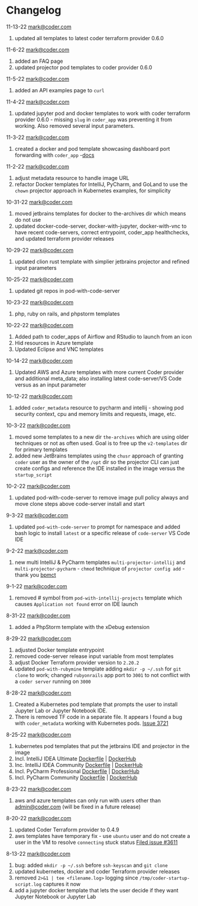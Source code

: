 # Changelog

11-13-22 mark@coder.com
1. updated all templates to latest coder terraform provider 0.6.0

11-6-22 mark@coder.com
1. added an FAQ page
2. updated projector pod templates to coder provider 0.6.0

11-5-22 mark@coder.com
1. added an API examples page to `curl`

11-4-22 mark@coder.com
1. updated jupyter pod and docker templates to work with coder terraform provider 0.6.0 - missing `slug` in `coder_app` was preventing it from working. Also removed several input parameters.

11-3-22 mark@coder.com
1. created a docker and pod template showcasing dashboard port forwarding with `coder_app` -[docs](https://github.com/coder/coder/blob/main/docs/networking/port-forwarding.md)

11-2-22 mark@coder.com
1. adjust metadata resource to handle image URL
1. refactor Docker templates for IntelliJ, PyCharm, and GoLand to use the `chown` projector approach in Kubernetes examples, for simplicity

10-31-22 mark@coder.com
1. moved jetbrains templates for docker to the-archives dir which means do not use
1. updated docker-code-server, docker-with-jupyter, docker-with-vnc to have recent code-servers, correct entrypoint, coder_app healthchecks, and updated terraform provider releases

10-29-22 mark@coder.com
1. updated clion rust template with simplier jetbrains projector and refined input parameters

10-25-22 mark@coder.com
1. updated git repos in pod-with-code-server

10-23-22 mark@coder.com
1. php, ruby on rails, and phpstorm templates

10-22-22 mark@coder.com
1. Added path to coder_apps of Airflow and RStudio to launch from an icon
1. Hid resources in Azure template
1. Updated Eclipse and VNC templates
    
10-14-22 mark@coder.com 
1. Updated AWS and Azure templates with more current Coder provider and additional meta_data; also installing latest code-server/VS Code versus as an input parameter

10-12-22 mark@coder.com
1. added `coder_metadata` resource to pycharm and intellij - showing pod security context, cpu and memory limits and requests, image, etc.

10-3-22 mark@coder.com
1. moved some templates to a new dir `the-archives` which are using older techniques or not as often used. Goal is to free up the `v2-templates` dir for primary templates
2. added new JetBrains templates using the `chusr` approach of granting `coder` user as the owner of the `/opt` dir so the projector CLI can just create configs and reference the IDE installed in the image versus the `startup_script`


10-2-22 mark@coder.com
1. updated pod-with-code-server to remove image pull policy always and move clone steps above code-server install and start

9-3-22 mark@coder.com
1. updated `pod-with-code-server` to prompt for namespace and added bash logic to install `latest` or a specific release of `code-server` VS Code IDE


9-2-22 mark@coder.com
1. new multi IntelliJ & PyCharm templates `multi-projector-intellij` and `multi-projector-pycharm` - `chmod` technique of `projector config add` - thank you [bpmct](https://github.com/bpmct)

9-1-22 mark@coder.com
1. removed # symbol from `pod-with-intellij-projects` template which causes `Application not found` error on IDE launch

8-31-22 mark@coder.com
1. added a PhpStorm template with the xDebug extension

8-29-22 mark@coder.com
1. adjusted Docker template entrypoint 
1. removed code-server release input variable from most templates
1. adjust Docker Terraform provider version to `2.20.2`
1. updated `pod-with-rubymine` template adding `mkdir -p ~/.ssh` for `git clone` to work; changed `rubyonrails` app port to `3001` to not conflict with a `coder server` running on `3000`

8-28-22 mark@coder.com
1. Created a Kubernetes pod template that prompts the user to install Jupyter Lab or Jupyter Notebook IDE.
1. There is removed TF code in a separate file. It appears I found a bug with `coder_metadata` working with Kubernetes pods. [Issue 3721](https://github.com/coder/coder/issues/3721)

8-25-22 mark@coder.com
1. kubernetes pod templates that put the jetbrains IDE and projector in the image
1. Incl. IntelliJ IDEA Ultimate [Dockerfile](https://github.com/sharkymark/dockerfiles/tree/main/idea-ult-vscode) | [DockerHub](https://hub.docker.com/repository/docker/marktmilligan/idea-vscode)
1. Inc. IntelliJ IDEA Community [Dockerfile](https://github.com/sharkymark/dockerfiles/tree/main/idea-ult-comm-vscode) | [DockerHub](https://hub.docker.com/repository/docker/marktmilligan/idea-comm-vscode)
1. Incl. PyCharm Professional [Dockerfile](https://github.com/sharkymark/dockerfiles/tree/main/pycharm-pro-vscode) | [DockerHub](https://hub.docker.com/repository/docker/marktmilligan/pycharm-pro-vscode)
1. Incl. PyCharm Community [Dockerfile](https://github.com/sharkymark/dockerfiles/tree/main/pycharm-comm-vscode) | [DockerHub](https://hub.docker.com/repository/docker/marktmilligan/pycharm-comm-vscode)

8-23-22 mark@coder.com
1. aws and azure templates can only run with users other than admin@coder.com (will be fixed in a future release)

8-20-22 mark@coder.com
1. updated Coder Terraform provider to 0.4.9
1. aws templates have temporary fix - use `ubuntu` user and do not create a user in the VM to resolve `connecting` stuck status [Filed issue #3611](https://github.com/coder/coder/issues/3611)

8-13-22 mark@coder.com 
1. bug: added `mkdir -p ~/.ssh` before `ssh-keyscan` and `git clone`
1. updated kubernetes, docker and coder Terraform provider releases
1. removed `2>&1 | tee <filename.log>` logging since `/tmp/coder-startup-script.log` captures it now
1. add a jupyter docker template that lets the user decide if they want Jupyter Notebook or Jupyter Lab